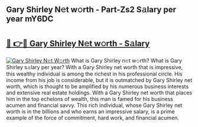 ## Gary Shirley N𝚎t w𝚘rth - Part-Zs2 S𝚊lary per year mY6DC

# <h2><a href="http://gc1ei0.nevu.top/?p=Gary+Shirley">🔗 👉🔴 Gary Shirley N𝚎t w𝚘rth - S𝚊lary</a></h2>

[![Gary Shirley N𝚎t W𝚘rth](https://i.imgur.com/Oavwk0R.jpeg)](http://gc1ei0.nevu.top/?p=Gary+Shirley)
What is Gary Shirley n𝚎t w𝚘rth? What is Gary Shirley s𝚊lary per year?
With a Gary Shirley net worth that is impressive, this wealthy individual is among the richest in his professional circle. His income from his job is considerable, but it is outmatched by Gary Shirley net worth, which is thought to be amplified by his numerous business interests and extensive real estate holdings. With a Gary Shirley net worth that places him in the top echelons of wealth, this man is famed for his business acumen and financial savvy. This rich individual, whose Gary Shirley net worth is in the billions and who earns an impressive salary, is a prime example of the force of commitment, hard work, and financial acumen.
